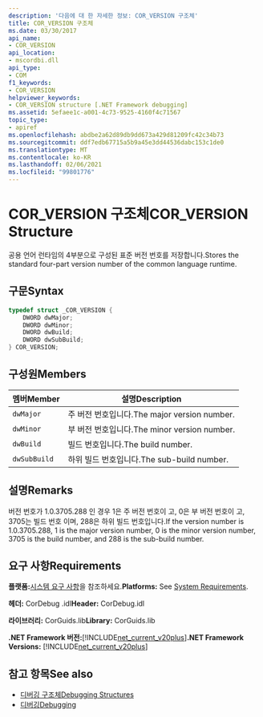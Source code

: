 ```yaml
---
description: '다음에 대 한 자세한 정보: COR_VERSION 구조체'
title: COR_VERSION 구조체
ms.date: 03/30/2017
api_name:
- COR_VERSION
api_location:
- mscordbi.dll
api_type:
- COM
f1_keywords:
- COR_VERSION
helpviewer_keywords:
- COR_VERSION structure [.NET Framework debugging]
ms.assetid: 5efaee1c-a001-4c73-9525-4160f4c71567
topic_type:
- apiref
ms.openlocfilehash: abdbe2a62d89db9dd673a429d81209fc42c34b73
ms.sourcegitcommit: ddf7edb67715a5b9a45e3dd44536dabc153c1de0
ms.translationtype: MT
ms.contentlocale: ko-KR
ms.lasthandoff: 02/06/2021
ms.locfileid: "99801776"
---
```

# <a name="cor_version-structure"></a><span data-ttu-id="5a628-103">COR_VERSION 구조체</span><span class="sxs-lookup"><span data-stu-id="5a628-103">COR_VERSION Structure</span></span>

<span data-ttu-id="5a628-104">공용 언어 런타임의 4부분으로 구성된 표준 버전 번호를 저장합니다.</span><span class="sxs-lookup"><span data-stu-id="5a628-104">Stores the standard four-part version number of the common language runtime.</span></span>  
  
## <a name="syntax"></a><span data-ttu-id="5a628-105">구문</span><span class="sxs-lookup"><span data-stu-id="5a628-105">Syntax</span></span>  
  
```cpp  
typedef struct _COR_VERSION {  
    DWORD dwMajor;  
    DWORD dwMinor;  
    DWORD dwBuild;  
    DWORD dwSubBuild;  
} COR_VERSION;  
```  
  
## <a name="members"></a><span data-ttu-id="5a628-106">구성원</span><span class="sxs-lookup"><span data-stu-id="5a628-106">Members</span></span>  
  
|<span data-ttu-id="5a628-107">멤버</span><span class="sxs-lookup"><span data-stu-id="5a628-107">Member</span></span>|<span data-ttu-id="5a628-108">설명</span><span class="sxs-lookup"><span data-stu-id="5a628-108">Description</span></span>|  
|------------|-----------------|  
|`dwMajor`|<span data-ttu-id="5a628-109">주 버전 번호입니다.</span><span class="sxs-lookup"><span data-stu-id="5a628-109">The major version number.</span></span>|  
|`dwMinor`|<span data-ttu-id="5a628-110">부 버전 번호입니다.</span><span class="sxs-lookup"><span data-stu-id="5a628-110">The minor version number.</span></span>|  
|`dwBuild`|<span data-ttu-id="5a628-111">빌드 번호입니다.</span><span class="sxs-lookup"><span data-stu-id="5a628-111">The build number.</span></span>|  
|`dwSubBuild`|<span data-ttu-id="5a628-112">하위 빌드 번호입니다.</span><span class="sxs-lookup"><span data-stu-id="5a628-112">The sub-build number.</span></span>|  
  
## <a name="remarks"></a><span data-ttu-id="5a628-113">설명</span><span class="sxs-lookup"><span data-stu-id="5a628-113">Remarks</span></span>  

 <span data-ttu-id="5a628-114">버전 번호가 1.0.3705.288 인 경우 1은 주 버전 번호이 고, 0은 부 버전 번호이 고, 3705는 빌드 번호 이며, 288은 하위 빌드 번호입니다.</span><span class="sxs-lookup"><span data-stu-id="5a628-114">If the version number is 1.0.3705.288, 1 is the major version number, 0 is the minor version number, 3705 is the build number, and 288 is the sub-build number.</span></span>  
  
## <a name="requirements"></a><span data-ttu-id="5a628-115">요구 사항</span><span class="sxs-lookup"><span data-stu-id="5a628-115">Requirements</span></span>  

 <span data-ttu-id="5a628-116">**플랫폼:**[시스템 요구 사항](../../get-started/system-requirements.md)을 참조하세요.</span><span class="sxs-lookup"><span data-stu-id="5a628-116">**Platforms:** See [System Requirements](../../get-started/system-requirements.md).</span></span>  
  
 <span data-ttu-id="5a628-117">**헤더:** CorDebug .idl</span><span class="sxs-lookup"><span data-stu-id="5a628-117">**Header:** CorDebug.idl</span></span>  
  
 <span data-ttu-id="5a628-118">**라이브러리:** CorGuids.lib</span><span class="sxs-lookup"><span data-stu-id="5a628-118">**Library:** CorGuids.lib</span></span>  
  
 <span data-ttu-id="5a628-119">**.NET Framework 버전:**[!INCLUDE[net_current_v20plus](../../../../includes/net-current-v20plus-md.md)]</span><span class="sxs-lookup"><span data-stu-id="5a628-119">**.NET Framework Versions:** [!INCLUDE[net_current_v20plus](../../../../includes/net-current-v20plus-md.md)]</span></span>  
  
## <a name="see-also"></a><span data-ttu-id="5a628-120">참고 항목</span><span class="sxs-lookup"><span data-stu-id="5a628-120">See also</span></span>

- [<span data-ttu-id="5a628-121">디버깅 구조체</span><span class="sxs-lookup"><span data-stu-id="5a628-121">Debugging Structures</span></span>](debugging-structures.md)
- [<span data-ttu-id="5a628-122">디버깅</span><span class="sxs-lookup"><span data-stu-id="5a628-122">Debugging</span></span>](index.md)

